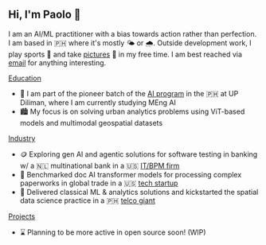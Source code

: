 ## Hi, I'm Paolo 👋

I am an AI/ML practitioner with a bias towards action rather than perfection. I am based in 🇵🇭 where it's mostly 🌤️ or 🌧️. Outside development work, I play sports 🎾 and take [pictures](https://vsco.co/jpacilo/gallery) 📸 in my free time. I am best reached via [email](joshuaacilo.13@gmail.com) for anything interesting.

<ins>Education</ins>
- 🌻 I am part of the pioneer batch of the [AI program](https://coe.upd.edu.ph/masters-of-engineering-in-artificial-intelligence/) in the 🇵🇭 at UP Diliman, where I am currently studying MEng AI
- 🏙️ My focus is on solving urban analytics problems using ViT-based models and multimodal geospatial datasets

<ins>Industry</ins>
- 🪙 Exploring gen AI and agentic solutions for software testing in banking w/ a 🇳🇱 multinational bank in a 🇺🇸 [IT/BPM firm](https://www.cognizant.com/us/en)
- 🚢 Benchmarked doc AI transformer models for processing complex paperworks in global trade in a 🇺🇸 [tech startup](https://www.expedock.com/)
- 📡 Delivered classical ML & analytics solutions and kickstarted the spatial data science practice in a 🇵🇭 [telco giant](https://www.globe.com.ph/#gref)

<ins>Projects</ins>
- ⌛️ Planning to be more active in open source soon! (WIP)

<!--
**jpacil0/jpacil0** is a ✨ _special_ ✨ repository because its `README.md` (this file) appears on your GitHub profile.

Here are some ideas to get you started:

- 🔭 I’m currently working on ...
- 🌱 I’m currently learning ...
- 👯 I’m looking to collaborate on ...
- 🤔 I’m looking for help with ...
- 💬 Ask me about ...
- 📫 How to reach me: ...
- 😄 Pronouns: ...
- ⚡ Fun fact: ...
-->
